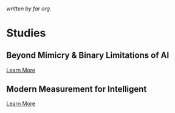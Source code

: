 <head>
<link rel="icon" href="https://ise.web.app/icon/3.png" type="image/png">

</head>
<link rel="preload" as='style' href="https://actwu.github.io/md.css"/>
<link rel="stylesheet" href="https://actwu.github.io/md.css"/>

###### written by far org.

# Studies
## Beyond Mimicry & Binary Limitations of AI

[Learn More](https://farorg.github.io/bm&bloai)

## Modern Measurement for Intelligent

[Learn More](https://farorg.github.io/mmi)

